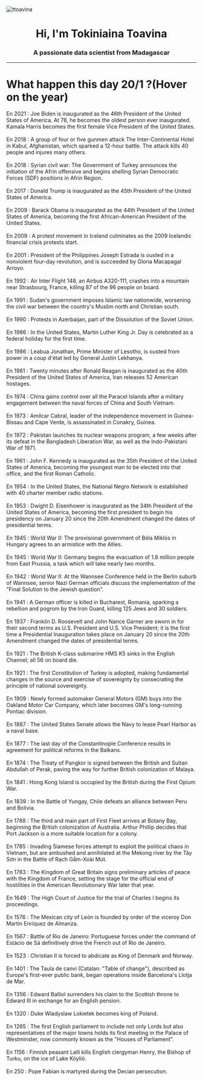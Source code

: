 
<p align="left"> <img src="https://komarev.com/ghpvc/?username=ttoavina&label=Profile%20views&color=0e75b6&style=flat" alt="ttoavina" /> </p>
<h1 align="center">Hi, I'm Tokiniaina Toavina</h1>
<h3 align="center">A passionate data scientist from Madagascar</h3>
    
<hr/>
<h1> What happen this day 20/1 ?(Hover on the year)</h1>

En 2021 : Joe Biden is inaugurated as the 46th President of the United States of America. At 78, he becomes the oldest person ever inaugurated. Kamala Harris becomes the first female Vice President of the United States.
<br/><br/>
En 2018 : A group of four or five gunmen attack The Inter-Continental Hotel in Kabul, Afghanistan, which sparked a 12-hour battle. The attack kills 40 people and injures many others.
<br/><br/>
En 2018 : Syrian civil war: The Government of Turkey announces the initiation of the Afrin offensive and begins shelling Syrian Democratic Forces (SDF) positions in Afrin Region.
<br/><br/>
En 2017 : Donald Trump is inaugurated as the 45th President of the United States of America.
<br/><br/>
En 2009 : Barack Obama is inaugurated as the 44th President of the United States of America, becoming the first African-American President of the United States.
<br/><br/>
En 2009 : A protest movement in Iceland culminates as the 2009 Icelandic financial crisis protests start.
<br/><br/>
En 2001 : President of the Philippines Joseph Estrada is ousted in a nonviolent four-day revolution, and is succeeded by Gloria Macapagal Arroyo.
<br/><br/>
En 1992 : Air Inter Flight 148, an Airbus A320-111, crashes into a mountain near Strasbourg, France, killing 87 of the 96 people on board.
<br/><br/>
En 1991 : Sudan's government imposes Islamic law nationwide, worsening the civil war between the country's Muslim north and Christian south.
<br/><br/>
En 1990 : Protests in Azerbaijan, part of the Dissolution of the Soviet Union.
<br/><br/>
En 1986 : In the United States, Martin Luther King Jr. Day is celebrated as a federal holiday for the first time.
<br/><br/>
En 1986 : Leabua Jonathan, Prime Minister of Lesotho, is ousted from power in a coup d'état led by General Justin Lekhanya.
<br/><br/>
En 1981 : Twenty minutes after Ronald Reagan is inaugurated as the 40th President of the United States of America, Iran releases 52 American hostages.
<br/><br/>
En 1974 : China gains control over all the Paracel Islands after a military engagement between the naval forces of China and South Vietnam.
<br/><br/>
En 1973 : Amílcar Cabral, leader of the independence movement in Guinea-Bissau and Cape Verde, is assassinated in Conakry, Guinea.
<br/><br/>
En 1972 : Pakistan launches its nuclear weapons program, a few weeks after its defeat in the Bangladesh Liberation War, as well as the Indo-Pakistani War of 1971.
<br/><br/>
En 1961 : John F. Kennedy is inaugurated as the 35th President of the United States of America, becoming the youngest man to be elected into that office, and the first Roman Catholic.
<br/><br/>
En 1954 : In the United States, the National Negro Network is established with 40 charter member radio stations.
<br/><br/>
En 1953 : Dwight D. Eisenhower is inaugurated as the 34th President of the United States of America, becoming the first president to begin his presidency on January 20 since the 20th Amendment changed the dates of presidential terms.
<br/><br/>
En 1945 : World War II: The provisional government of Béla Miklós in Hungary agrees to an armistice with the Allies.
<br/><br/>
En 1945 : World War II: Germany begins the evacuation of 1.8 million people from East Prussia, a task which will take nearly two months.
<br/><br/>
En 1942 : World War II: At the Wannsee Conference held in the Berlin suburb of Wannsee, senior Nazi German officials discuss the implementation of the "Final Solution to the Jewish question".
<br/><br/>
En 1941 : A German officer is killed in Bucharest, Romania, sparking a rebellion and pogrom by the Iron Guard, killing 125 Jews and 30 soldiers.
<br/><br/>
En 1937 : Franklin D. Roosevelt and John Nance Garner are sworn in for their second terms as U.S. President and U.S. Vice President; it is the first time a Presidential Inauguration takes place on January 20 since the 20th Amendment changed the dates of presidential terms.
<br/><br/>
En 1921 : The British K-class submarine HMS K5 sinks in the English Channel; all 56 on board die.
<br/><br/>
En 1921 : The first Constitution of Turkey is adopted, making fundamental changes in the source and exercise of sovereignty by consecrating the principle of national sovereignty.
<br/><br/>
En 1909 : Newly formed automaker General Motors (GM) buys into the Oakland Motor Car Company, which later becomes GM's long-running Pontiac division.
<br/><br/>
En 1887 : The United States Senate allows the Navy to lease Pearl Harbor as a naval base.
<br/><br/>
En 1877 : The last day of the Constantinople Conference results in agreement for political reforms in the Balkans.
<br/><br/>
En 1874 : The Treaty of Pangkor is signed between the British and Sultan Abdullah of Perak, paving the way for further British colonization of Malaya.
<br/><br/>
En 1841 : Hong Kong Island is occupied by the British during the First Opium War.
<br/><br/>
En 1839 : In the Battle of Yungay, Chile defeats an alliance between Peru and Bolivia.
<br/><br/>
En 1788 : The third and main part of First Fleet arrives at Botany Bay, beginning the British colonization of Australia. Arthur Phillip decides that Port Jackson is a more suitable location for a colony.
<br/><br/>
En 1785 : Invading Siamese forces attempt to exploit the political chaos in Vietnam, but are ambushed and annihilated at the Mekong river by the Tây Sơn in the Battle of Rạch Gầm-Xoài Mút.
<br/><br/>
En 1783 : The Kingdom of Great Britain signs preliminary articles of peace with the Kingdom of France, setting the stage for the official end of hostilities in the American Revolutionary War later that year.
<br/><br/>
En 1649 : The High Court of Justice for the trial of Charles I begins its proceedings.
<br/><br/>
En 1576 : The Mexican city of León is founded by order of the viceroy Don Martín Enríquez de Almanza.
<br/><br/>
En 1567 : Battle of Rio de Janeiro: Portuguese forces under the command of Estácio de Sá definitively drive the French out of Rio de Janeiro.
<br/><br/>
En 1523 : Christian II is forced to abdicate as King of Denmark and Norway.
<br/><br/>
En 1401 : The Taula de canvi (Catalan: "Table of change"), described as Europe's first-ever public bank, began operations inside Barcelona's Llotja de Mar.
<br/><br/>
En 1356 : Edward Balliol surrenders his claim to the Scottish throne to Edward III in exchange for an English pension.
<br/><br/>
En 1320 : Duke Wladyslaw Lokietek becomes king of Poland.
<br/><br/>
En 1265 : The first English parliament to include not only Lords but also representatives of the major towns holds its first meeting in the Palace of Westminster, now commonly known as the "Houses of Parliament".
<br/><br/>
En 1156 : Finnish peasant Lalli kills English clergyman Henry, the Bishop of Turku, on the ice of Lake Köyliö.
<br/><br/>
En 250 : Pope Fabian is martyred during the Decian persecution.
<br/><br/>
